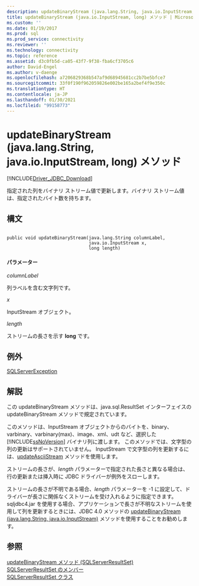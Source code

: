 ```yaml
---
description: updateBinaryStream (java.lang.String, java.io.InputStream, long) メソッド
title: updateBinaryStream (java.io.InputStream, long) メソッド | Microsoft Docs
ms.custom: ''
ms.date: 01/19/2017
ms.prod: sql
ms.prod_service: connectivity
ms.reviewer: ''
ms.technology: connectivity
ms.topic: reference
ms.assetid: d3c0fb5d-ca05-43f7-9f38-fba6cf3705c6
author: David-Engel
ms.author: v-daenge
ms.openlocfilehash: a7206829368b547af9d68945681cc2b7be5bfce7
ms.sourcegitcommit: 33f0f190f962059826e002be165a2bef4f9e350c
ms.translationtype: HT
ms.contentlocale: ja-JP
ms.lasthandoff: 01/30/2021
ms.locfileid: "99158773"
---
```

# <a name="updatebinarystream-method-javalangstring-javaioinputstream-long"></a>updateBinaryStream (java.lang.String, java.io.InputStream, long) メソッド
[!INCLUDE[Driver_JDBC_Download](../../../includes/driver_jdbc_download.md)]

  指定された列をバイナリ ストリーム値で更新します。バイナリ ストリーム値は、指定されたバイト数を持ちます。  
  
## <a name="syntax"></a>構文  
  
```  
  
public void updateBinaryStream(java.lang.String columnLabel,  
                               java.io.InputStream x,  
                               long length)  
```  
  
#### <a name="parameters"></a>パラメーター  
 *columnLabel*  
  
 列ラベルを含む文字列です。  
  
 *x*  
  
 InputStream オブジェクト。  
  
 *length*  
  
 ストリームの長さを示す **long** です。  
  
## <a name="exceptions"></a>例外  
 [SQLServerException](../../../connect/jdbc/reference/sqlserverexception-class.md)  
  
## <a name="remarks"></a>解説  
 この updateBinaryStream メソッドは、java.sql.ResultSet インターフェイスの updateBinaryStream メソッドで規定されています。  
  
 このメソッドは、InputStream オブジェクトからのバイトを、binary、varbinary、varbinary(max)、image、xml、udt など、選択した [!INCLUDE[ssNoVersion](../../../includes/ssnoversion-md.md)] バイナリ列に渡します。 このメソッドでは、文字型の列の更新はサポートされていません。 InputStream で文字型の列を更新するには、[updateAsciiStream](../../../connect/jdbc/reference/updateasciistream-method-sqlserverresultset.md) メソッドを使用します。  
  
 ストリームの長さが、*length* パラメーターで指定された長さと異なる場合は、行の更新または挿入時に JDBC ドライバーが例外をスローします。  
  
 ストリームの長さが不明である場合、*length* パラメーターを -1 に設定して、ドライバーが長さに関係なくストリームを受け入れるように指定できます。 sqljdbc4.jar を使用する場合、アプリケーションで長さが不明なストリームを使用して列を更新するときには、JDBC 4.0 メソッドの [updateBinaryStream &#40;java.lang.String, java.io.InputStream&#41;](../../../connect/jdbc/reference/updatebinarystream-method-java-lang-string-java-io-inputstream.md) メソッドを使用することをお勧めします。  
  
## <a name="see-also"></a>参照  
 [updateBinaryStream メソッド &#40;SQLServerResultSet&#41;](../../../connect/jdbc/reference/updatebinarystream-method-sqlserverresultset.md)   
 [SQLServerResultSet のメンバー](../../../connect/jdbc/reference/sqlserverresultset-members.md)   
 [SQLServerResultSet クラス](../../../connect/jdbc/reference/sqlserverresultset-class.md)  
  
  

